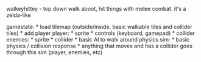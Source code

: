 walkeyhittey - top down walk aboot, hit things with melee combat. it's a zelda-like 

gamestate: 
    * load tilemap (outside/inside, basic walkable tiles and collider tiles) 
    * add player 
player: 
    * sprite 
    * controls (keyboard, gamepad) 
    * collider 
enemies: 
    * sprite 
    * collider 
    * basic AI to walk around 
physics sim: 
    * basic physics / collision response 
    * anything that moves and has a collider goes through this sim (player, enemies, etc) 